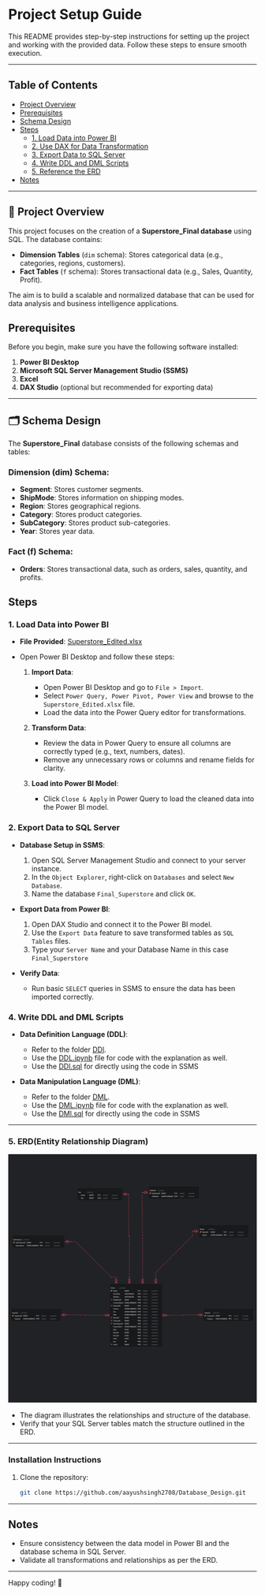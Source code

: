 # Project Setup Guide

This README provides step-by-step instructions for setting up the project and working with the provided data. Follow these steps to ensure smooth execution.

---
## Table of Contents

- [Project Overview](#🚀-project-overview)
- [Prerequisites](#prerequisites)
- [Schema Design](#🗂️-schema-design)
- [Steps](#steps)
  - [1. Load Data into Power BI](#1-load-data-into-power-bi)
  - [2. Use DAX for Data Transformation](#2-use-dax-for-data-transformation)
  - [3. Export Data to SQL Server](#3-export-data-to-sql-server)
  - [4. Write DDL and DML Scripts](#4-write-ddl-and-dml-scripts)
  - [5. Reference the ERD](#5.-erdentity-relationship-diagram)
- [Notes](#notes)

---

## 🚀 Project Overview
This project focuses on the creation of a **Superstore_Final database** using SQL. The database contains:
- **Dimension Tables** (`dim` schema): Stores categorical data (e.g.,  categories, regions, customers).
- **Fact Tables** (`f` schema): Stores transactional data (e.g., Sales, Quantity, Profit).

The aim is to build a scalable and normalized database that can be used for data analysis and business intelligence applications.

## Prerequisites

Before you begin, make sure you have the following software installed:

1. **Power BI Desktop**
2. **Microsoft SQL Server Management Studio (SSMS)**
3. **Excel**
4. **DAX Studio** (optional but recommended for exporting data)

---

## 🗂️ Schema Design
The **Superstore_Final** database consists of the following schemas and tables:

### **Dimension (dim) Schema:**
- **Segment**: Stores customer segments.
- **ShipMode**: Stores information on shipping modes.
- **Region**: Stores geographical regions.
- **Category**: Stores product categories.
- **SubCategory**: Stores product sub-categories.
- **Year**: Stores year data.

### **Fact (f) Schema:**
- **Orders**: Stores transactional data, such as orders, sales, quantity, and profits.


## Steps

### 1. Load Data into Power BI

- **File Provided**: [Superstore_Edited.xlsx](Dataset\Superstore_Edited.xlsx)
- Open Power BI Desktop and follow these steps:

  1. **Import Data**: 
     - Open Power BI Desktop and go to `File > Import`.
     - Select `Power Query, Power Pivot, Power View` and browse to the `Superstore_Edited.xlsx` file.
     - Load the data into the Power Query editor for transformations.

  2. **Transform Data**:
     - Review the data in Power Query to ensure all columns are correctly typed (e.g., text, numbers, dates).
     - Remove any unnecessary rows or columns and rename fields for clarity.

  3. **Load into Power BI Model**:
     - Click `Close & Apply` in Power Query to load the cleaned data into the Power BI model.



### 2. Export Data to SQL Server

- **Database Setup in SSMS**:
  1. Open SQL Server Management Studio and connect to your server instance.
  2. In the `Object Explorer`, right-click on `Databases` and select `New Database`.
  3. Name the database `Final_Superstore` and click `OK`.

- **Export Data from Power BI**:
  1. Open DAX Studio and connect it to the Power BI model.
  2. Use the `Export Data` feature to save transformed tables as `SQL Tables` files.
  3. Type your `Server Name` and your Database Name in this case `Final_Superstore`

- **Verify Data**:
  - Run basic `SELECT` queries in SSMS to ensure the data has been imported correctly.

### 4. Write DDL and DML Scripts

- **Data Definition Language (DDL)**:
  - Refer to the folder [DDl](https://github.com/aayushsingh2708/Database_Design/tree/main/DDL%20Files).
  - Use the [DDL.ipynb](https://github.com/aayushsingh2708/Database_Design/blob/main/DDL%20Files/DDL.ipynb) file for code with the explanation as well.
  - Use the [DDl.sql](https://github.com/aayushsingh2708/Database_Design/blob/main/DDL%20Files/DDL.sql) for directly using the code in SSMS

- **Data Manipulation Language (DML)**:
  - Refer to the folder [DML](https://github.com/aayushsingh2708/Database_Design/tree/main/DML%20Files).
  - Use the [DML.ipynb](https://github.com/aayushsingh2708/Database_Design/blob/main/DML%20Files/DML.ipynb) file for code with the explanation as well.
  - Use the [DMl.sql](https://github.com/aayushsingh2708/Database_Design/blob/main/DML%20Files/DML.sql) for directly using the code in SSMS
---
### 5. ERD(Entity Relationship Diagram)

![Final_Diagram](Dataset/Final_Diagram.png)
- The diagram illustrates the relationships and structure of the database.
- Verify that your SQL Server tables match the structure outlined in the ERD.

---

### Installation Instructions

1. Clone the repository:
   ```bash
   git clone https://github.com/aayushsingh2708/Database_Design.git

---

## Notes

- Ensure consistency between the data model in Power BI and the database schema in SQL Server.
- Validate all transformations and relationships as per the ERD.

---

Happy coding! 🚀
